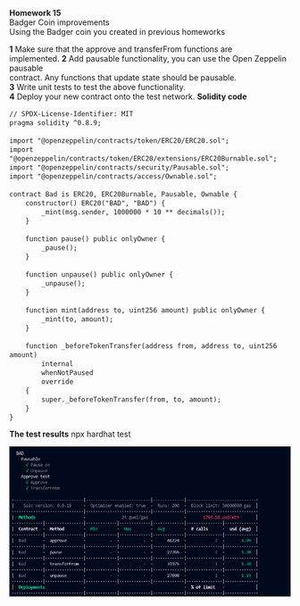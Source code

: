 **Homework 15**  
Badger Coin improvements  
Using the Badger coin you created in previous homeworks  

**1** Make sure that the approve and transferFrom functions are  
implemented.
**2** Add pausable functionality, you can use the Open Zeppelin pausable  
contract. Any functions that update state should be pausable.  
**3** Write unit tests to test the above functionality.  
**4** Deploy your new contract onto the test network.
**Solidity code**

```Solidity
// SPDX-License-Identifier: MIT
pragma solidity ^0.8.9;

import "@openzeppelin/contracts/token/ERC20/ERC20.sol";
import "@openzeppelin/contracts/token/ERC20/extensions/ERC20Burnable.sol";
import "@openzeppelin/contracts/security/Pausable.sol";
import "@openzeppelin/contracts/access/Ownable.sol";

contract Bad is ERC20, ERC20Burnable, Pausable, Ownable {
    constructor() ERC20("BAD", "BAD") {
        _mint(msg.sender, 1000000 * 10 ** decimals());
    }

    function pause() public onlyOwner {
        _pause();
    }

    function unpause() public onlyOwner {
        _unpause();
    }

    function mint(address to, uint256 amount) public onlyOwner {
        _mint(to, amount);
    }

    function _beforeTokenTransfer(address from, address to, uint256 amount)
        internal
        whenNotPaused
        override
    {
        super._beforeTokenTransfer(from, to, amount);
    }
}

```

**The test results**
npx hardhat test

![](https://github.com/sergiotechx/bnbchainzero2hero/blob/main/homework15/1.PNG?raw=true)
